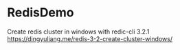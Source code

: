 # RedisDemo

Create redis cluster in windows with redic-cli 3.2.1
https://dingyuliang.me/redis-3-2-create-cluster-windows/
